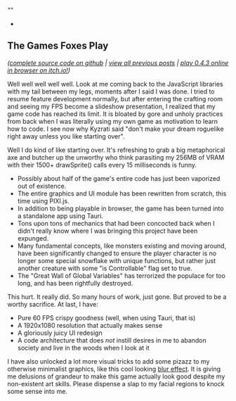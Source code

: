 *""*

- 

## The Games Foxes Play
*([complete source code on github](https://github.com/Oneirical/The-Games-Foxes-Play) | [view all previous posts](https://github.com/Oneirical/The-Games-Foxes-Play/tree/main/design/Development%20Logs) | [play 0.4.3 online in browser on itch.io!](https://oneirical.itch.io/tgfp))*

Well well well well well. Look at me coming back to the JavaScript libraries with my tail between my legs, moments after I said I was done. I tried to resume feature development normally, but after entering the crafting room and seeing my FPS become a slideshow presentation, I realized that my game code has reached its limit. It is bloated by gore and unholy practices from back when I was literally using my own game as motivation to learn how to code. I see now why Kyzrati said "don't make your dream roguelike right away unless you like starting over".

Well I do kind of like starting over. It's refreshing to grab a big metaphorical axe and butcher up the unworthy who think parasiting my 256MB of VRAM with their 1500+ drawSprite() calls every 15 milliseconds is funny.

* Possibly about half of the game's entire code has just been vaporized out of existence. 
* The entire graphics and UI module has been rewritten from scratch, this time using PIXI.js.
* In addition to being playable in browser, the game has been turned into a standalone app using Tauri.
* Tons upon tons of mechanics that had been concocted back when I didn't really know where I was bringing this project have been expunged.
* Many fundamental concepts, like monsters existing and moving around, have been significantly changed to ensure the player character is no longer some special snowflake with unique functions, but rather just another creature with some "is Controllable" flag set to true.
* The "Great Wall of Global Variables" has terrorized the populace for too long, and has been rightfully destroyed.

This hurt. It really did. So many hours of work, just gone. But proved to be a worthy sacrifice. At last, I have:

* Pure 60 FPS crispy goodness (well, when using Tauri, that is)
* A 1920x1080 resolution that actually makes sense
* A gloriously juicy UI redesign
* A code architecture that does *not* instill desires in me to abandon society and live in the woods when I look at it

I have also unlocked a lot more visual tricks to add some pizazz to my otherwise minimalist graphics, like this cool looking [blur effect](). It is giving me delusions of grandeur to make this game actually look good despite my non-existent art skills. Please dispense a slap to my facial regions to knock some sense into me.